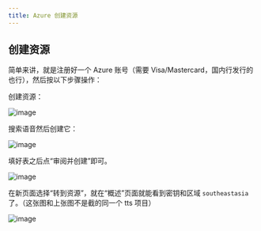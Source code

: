 ```yaml
---
title: Azure 创建资源
---
```


## 创建资源

简单来讲，就是注册好一个 Azure 账号（需要 Visa/Mastercard，国内行发行的也行），然后按以下步骤操作：

创建资源：

![image](https://i.yfi.moe/i/2024/01/14/maoa07-2.webp)

搜索语音然后创建它：

![image](https://i.yfi.moe/i/2024/01/14/m78cp5-2.webp)

填好表之后点“审阅并创建”即可。

![image](https://i.yfi.moe/i/2024/01/14/m90nuc-2.webp)

在新页面选择“转到资源”，就在“概述”页面就能看到密钥和区域 `southeastasia` 了。（这张图和上张图不是截的同一个 tts 项目）

![image](https://i.yfi.moe/i/2024/01/14/m795b7-2.webp)
